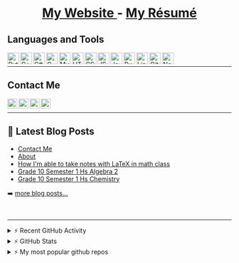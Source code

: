 <div align="center">
  <h1>
      <span style=""> 
        <a href="https://damrah.netlify.app"> My Website </a> - <a href="https://damrah.netlify.app/about/"> My Résumé </a>
      </span>
  </h1>
</div>

## Languages and Tools

<img align="left" alt="Python" width="26px" src="https://user-images.githubusercontent.com/57925294/136811717-8698d576-9cc4-42c3-b0da-e8c2b8034c2c.png" />
<img align="left" alt="C++" width="26px" src="https://user-images.githubusercontent.com/57925294/136811800-9d5f0380-4043-45a7-8680-4dee1dbc9474.png" />
<img align="left" alt="C#" width="26px" src="https://user-images.githubusercontent.com/57925294/136811920-19e7984f-e598-408e-82f9-ca44cef4c5f2.png" />
<img align="left" alt="C" width="26px" src="https://user-images.githubusercontent.com/57925294/136812052-b0cb7c78-7108-4749-909a-64f57e81a538.png" />
<img align="left" alt="MySQL" width="26px" src="https://user-images.githubusercontent.com/57925294/136812147-419beb47-fb47-464d-9dc9-e7c7ff0146bf.png" />
<img align="left" alt="HTML" width="26px" src="https://user-images.githubusercontent.com/57925294/136812252-85bdf802-6ddb-4e9f-a5ab-96e123c6a8eb.png" />
<img align="left" alt="CSS" width="26px" src="https://user-images.githubusercontent.com/57925294/136812553-ebc7351f-0fb5-4d78-9e56-768b128e7def.png" />
<img align="left" alt="JS" width="26px" src="https://user-images.githubusercontent.com/57925294/136812604-12b612f2-4bdb-43af-aa30-be1062d037d3.png" />
<img align="left" alt="Java" width="26px" src="https://user-images.githubusercontent.com/57925294/136812943-92d7e046-25e9-46fa-8ca3-e6860155e1a5.png" />
<img align="left" alt="Rust" width="26px" src="https://user-images.githubusercontent.com/57925294/136813094-7cd50d83-0347-4795-a58a-395bf9599607.png" />
<img align="left" alt="Linux" width="26px" src="https://user-images.githubusercontent.com/57925294/136813143-43b6e8a6-0570-4899-bde5-7109b84e8122.png" />
<img align="left" alt="Git" width="26px" src="https://user-images.githubusercontent.com/57925294/136813206-a4599474-6aa7-4f7d-a17b-439623eaacfa.png" />
<img align="left" alt="NeoVim" width="26px" src="https://user-images.githubusercontent.com/57925294/136813467-f4f9d1f0-d009-48db-b642-419db900aac2.png" />

<br>

---

## Contact Me

[<img align="left" alt="damrah.netlify.app" width="22px" src="https://damrah.netlify.app/img/avatar.png" />][website]
[<img align="left" alt="quora" width="22px" src="https://user-images.githubusercontent.com/57925294/136809794-30811c32-5dc2-4526-afa4-abb2be2ecba5.png" />][quora]
[<img align="left" alt="reddit" width="22px" src="https://user-images.githubusercontent.com/57925294/136809422-7a0e564f-e112-4e40-8635-c0ed846844b6.png" />][reddit]
[<img align="left" alt="stack-overflow" width="22px" src="https://user-images.githubusercontent.com/57925294/136809613-d10d4955-7b64-4c3d-98a2-7c25a24c1d5d.png" />][stack-overflow]

<br>

---

## 📕 Latest Blog Posts

<!-- BLOG-POST-LIST:START -->
- [Contact Me](https://damrah.netlify.app/contact/)
- [About](https://damrah.netlify.app/about/)
- [How I'm able to take notes with LaTeX in math class](https://damrah.netlify.app/post/how-im-able-to-take-notes-with-latex-in-mathematics-class/)
- [Grade 10 Semester 1 Hs Algebra 2](https://damrah.netlify.app/notes/grade-10-semester-1-hs-algebra-2/)
- [Grade 10 Semester 1 Hs Chemistry](https://damrah.netlify.app/notes/grade-10-semester-1-hs-chemistry/)
<!-- BLOG-POST-LIST:END -->

➡️ [more blog posts...](https://damrah.netlify.app)

<br>

---

<details>
  <summary>⚡ Recent GitHub Activity</summary>
  
  1. Nothing
</details>

<details>
  <summary>⚡ GitHub Stats</summary>
  
  <p align="center">
    <img src="https://github-readme-stats.vercel.app/api?username=SingularisArt&show_icons=true&hide_border=true&count_private=true&theme=tokyonight&include_all_commits=true", width="400"/>
    <img src="https://github-readme-stats.vercel.app/api/top-langs/?username=SingularisArt&layout=compact&theme=tokyonight&hide_border=true", width="325"/> <br>
  </p>
 </details>
 
 <details>
  <summary>⚡ My most popular github repos</summary>
  
  1. [SingularisArt][1]
  2. [Website][2]
  3. [Resume][3]
</details>
 
[website]: https://damrah.netlify.app
[quora]: https://www.quora.com/profile/SingularisArt
[stack-overflow]: https://stackoverflow.com/users/16841521/singularisart
[reddit]: https://www.reddit.com/user/Desperate_Party_9259
[1]: https://github.com/SingularisArt/Singularis
[2]: https://github.com/SingularisArt/Website
[3]: https://github.com/SingularisArt/Resume
